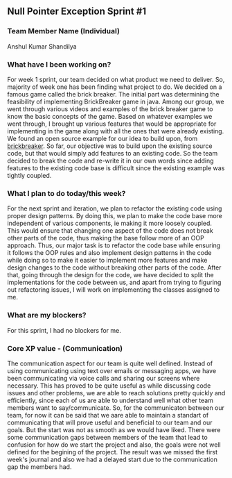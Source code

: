 ## **Null Pointer Exception Sprint #1**

### **Team Member Name (Individual)**<br>

Anshul Kumar Shandilya

### **What have I been working on?**

 For week 1 sprint, our team decided on what product we need to deliver. So, majority of week one has been finding what project to do. We decided on a famous game called the brick breaker. The initial part was determining the feasibility of implementing BrickBreaker game in java. 
Among our group, we went through various videos and examples of the brick breaker game to know the basic concepts of the game. 
Based on whatever  examples we went through, I brought up various features that would be appropriate for implementing in the game along with all the ones that were already existing.
 We found an open source example for our idea to build upon, from [brickbreaker](https://github.com/cis3296s22/Java-Brick-Breaker-Game). So far, our objective was to build 
 upon the existing source code, but that would simply add features to an existing code. So the team decided to break the code and re-write it in our own words since adding
 features to the existing code base is difficult since the existing example was tightly coupled.

### **What I plan to do today/this week?**

For the next sprint and iteration, we plan to refactor the existing code using proper design patterns. By doing this, we plan to make the code base more independent of various
components, ie making it more loosely coupled. This would ensure that changing one aspect of the code does not break other parts of the code, thus making the base follow more
of an OOP approach. Thus, our major task is to refactor the code base while ensuring it follows the OOP rules and also implement design patterns in the code while doing so to
make it easier to implement more features and make design changes to the code without breaking other parts of the code. 
After that, going through the design for the code, we have decided to split the implementations for the code between us, and apart from trying to figuring out refactoring issues, I will work on implementing the classes assigned to me. 

### **What are my blockers?**

For this sprint, I had no blockers for me.

### **Core XP value - (Communication)**

The communication aspect for our team is quite well defined. Instead of using communicating using text over emails or messaging apps, we have been communicating via voice calls
and sharing our screens where necessary. This has proved to be quite useful as while discussing code issues and other problems, we are able to reach solutions pretty quickly 
and efficiently, since each of us are able to understand well what other team members want to say/communicate. So, for the communicaton between our team, for now it can be said
that we aare able to maintain a standart of communicating that will prove useful and beneficial to our team and our goals. 
But the start was not as smooth as we would have liked. There were some communication gaps between members of the team that lead to confusion for how do we start the project and 
also, the goals were not well defined for the begining of the project. The result was we missed the first week's journal and also we had a delayed start due to the communication
gap the members had. 
